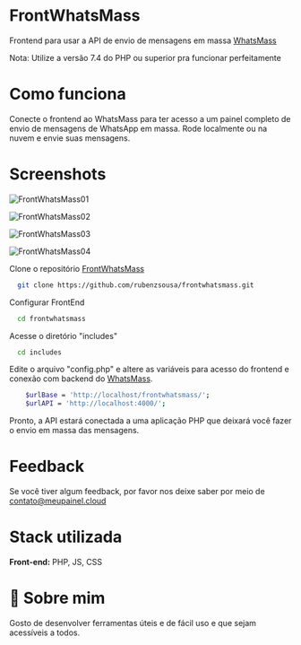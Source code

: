 # FrontWhatsMass

Frontend para usar a API de envio de mensagens em massa [WhatsMass](https://github.com/rubenzsousa/whatsmass)

Nota: Utilize a versão 7.4 do PHP ou superior pra funcionar perfeitamente

# Como funciona

Conecte o frontend ao WhatsMass para ter acesso a um painel completo de envio de mensagens de WhatsApp em massa. Rode localmente ou na nuvem e envie suas mensagens.

# Screenshots

![FrontWhatsMass01](https://user-images.githubusercontent.com/25587189/218526820-49c5434c-6528-4dd1-a2de-c8c3e7aff00b.png)

![FrontWhatsMass02](https://user-images.githubusercontent.com/25587189/218526852-58a660b5-9401-432f-9a6e-57992dad7c23.png)

![FrontWhatsMass03](https://user-images.githubusercontent.com/25587189/218526870-0087d104-ae1b-4676-95ce-1f8e67f48807.png)

![FrontWhatsMass04](https://user-images.githubusercontent.com/25587189/218526900-ea7be25e-48f0-497d-925f-52b2166f34b8.png)


Clone o repositório [FrontWhatsMass](https://github.com/rubenzsousa/frontwhatsmass)

```bash
  git clone https://github.com/rubenzsousa/frontwhatsmass.git
```

Configurar FrontEnd

```bash
  cd frontwhatsmass
```

Acesse o diretório "includes"

```bash
  cd includes
```

Edite o arquivo "config.php" e altere as variáveis para acesso do frontend e conexão com backend do [WhatsMass](https://github.com/rubenzsousa/whatsmass).

```bash
    $urlBase = 'http://localhost/frontwhatsmass/';
    $urlAPI = 'http://localhost:4000/';
```

Pronto, a API estará conectada a uma aplicação PHP que deixará você fazer o envio em massa das mensagens.


# Feedback

Se você tiver algum feedback, por favor nos deixe saber por meio de contato@meupainel.cloud


# Stack utilizada

**Front-end:** PHP, JS, CSS


# 🚀 Sobre mim
Gosto de desenvolver ferramentas úteis e de fácil uso e que sejam acessíveis a todos.
